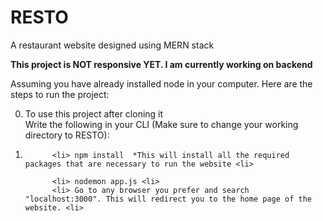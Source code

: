 # RESTO
A restaurant website designed using MERN stack

**This project is NOT responsive YET. I am currently working on backend**

Assuming you have already installed node in your computer. Here are the steps to run the project:

<ol start="0">
          <li> To use this project after cloning it <br>
                    Write the following in your CLI (Make sure to change your working directory to RESTO): <li>
          
          <li> npm install  *This will install all the required packages that are necessary to run the website <li>
                    
          <li> nodemon app.js <li>
          <li> Go to any browser you prefer and search "localhost:3000". This will redirect you to the home page of the website. <li>
</ol> 
